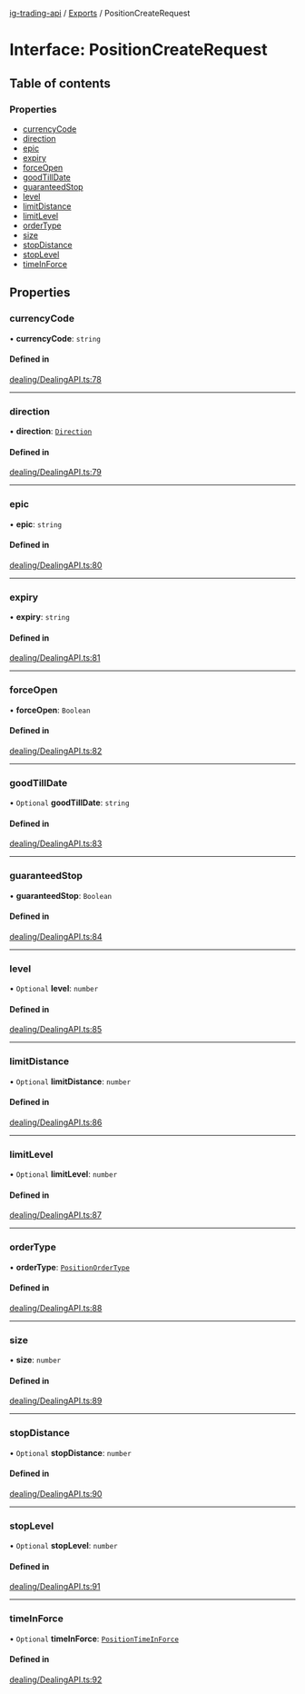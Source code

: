 [ig-trading-api](../README.md) / [Exports](../modules.md) / PositionCreateRequest

# Interface: PositionCreateRequest

## Table of contents

### Properties

- [currencyCode](PositionCreateRequest.md#currencycode)
- [direction](PositionCreateRequest.md#direction)
- [epic](PositionCreateRequest.md#epic)
- [expiry](PositionCreateRequest.md#expiry)
- [forceOpen](PositionCreateRequest.md#forceopen)
- [goodTillDate](PositionCreateRequest.md#goodtilldate)
- [guaranteedStop](PositionCreateRequest.md#guaranteedstop)
- [level](PositionCreateRequest.md#level)
- [limitDistance](PositionCreateRequest.md#limitdistance)
- [limitLevel](PositionCreateRequest.md#limitlevel)
- [orderType](PositionCreateRequest.md#ordertype)
- [size](PositionCreateRequest.md#size)
- [stopDistance](PositionCreateRequest.md#stopdistance)
- [stopLevel](PositionCreateRequest.md#stoplevel)
- [timeInForce](PositionCreateRequest.md#timeinforce)

## Properties

### currencyCode

• **currencyCode**: `string`

#### Defined in

[dealing/DealingAPI.ts:78](https://github.com/bennycode/ig-trading-api/blob/0c7d281/src/dealing/DealingAPI.ts#L78)

---

### direction

• **direction**: [`Direction`](../enums/Direction.md)

#### Defined in

[dealing/DealingAPI.ts:79](https://github.com/bennycode/ig-trading-api/blob/0c7d281/src/dealing/DealingAPI.ts#L79)

---

### epic

• **epic**: `string`

#### Defined in

[dealing/DealingAPI.ts:80](https://github.com/bennycode/ig-trading-api/blob/0c7d281/src/dealing/DealingAPI.ts#L80)

---

### expiry

• **expiry**: `string`

#### Defined in

[dealing/DealingAPI.ts:81](https://github.com/bennycode/ig-trading-api/blob/0c7d281/src/dealing/DealingAPI.ts#L81)

---

### forceOpen

• **forceOpen**: `Boolean`

#### Defined in

[dealing/DealingAPI.ts:82](https://github.com/bennycode/ig-trading-api/blob/0c7d281/src/dealing/DealingAPI.ts#L82)

---

### goodTillDate

• `Optional` **goodTillDate**: `string`

#### Defined in

[dealing/DealingAPI.ts:83](https://github.com/bennycode/ig-trading-api/blob/0c7d281/src/dealing/DealingAPI.ts#L83)

---

### guaranteedStop

• **guaranteedStop**: `Boolean`

#### Defined in

[dealing/DealingAPI.ts:84](https://github.com/bennycode/ig-trading-api/blob/0c7d281/src/dealing/DealingAPI.ts#L84)

---

### level

• `Optional` **level**: `number`

#### Defined in

[dealing/DealingAPI.ts:85](https://github.com/bennycode/ig-trading-api/blob/0c7d281/src/dealing/DealingAPI.ts#L85)

---

### limitDistance

• `Optional` **limitDistance**: `number`

#### Defined in

[dealing/DealingAPI.ts:86](https://github.com/bennycode/ig-trading-api/blob/0c7d281/src/dealing/DealingAPI.ts#L86)

---

### limitLevel

• `Optional` **limitLevel**: `number`

#### Defined in

[dealing/DealingAPI.ts:87](https://github.com/bennycode/ig-trading-api/blob/0c7d281/src/dealing/DealingAPI.ts#L87)

---

### orderType

• **orderType**: [`PositionOrderType`](../enums/PositionOrderType.md)

#### Defined in

[dealing/DealingAPI.ts:88](https://github.com/bennycode/ig-trading-api/blob/0c7d281/src/dealing/DealingAPI.ts#L88)

---

### size

• **size**: `number`

#### Defined in

[dealing/DealingAPI.ts:89](https://github.com/bennycode/ig-trading-api/blob/0c7d281/src/dealing/DealingAPI.ts#L89)

---

### stopDistance

• `Optional` **stopDistance**: `number`

#### Defined in

[dealing/DealingAPI.ts:90](https://github.com/bennycode/ig-trading-api/blob/0c7d281/src/dealing/DealingAPI.ts#L90)

---

### stopLevel

• `Optional` **stopLevel**: `number`

#### Defined in

[dealing/DealingAPI.ts:91](https://github.com/bennycode/ig-trading-api/blob/0c7d281/src/dealing/DealingAPI.ts#L91)

---

### timeInForce

• `Optional` **timeInForce**: [`PositionTimeInForce`](../enums/PositionTimeInForce.md)

#### Defined in

[dealing/DealingAPI.ts:92](https://github.com/bennycode/ig-trading-api/blob/0c7d281/src/dealing/DealingAPI.ts#L92)
